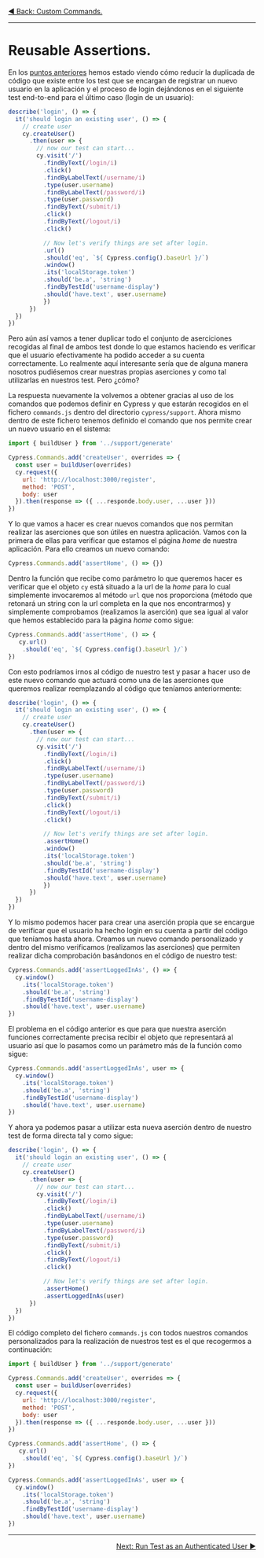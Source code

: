 <p align="left">
  <a href="06_13.md">◀ Back: Custom Commands.</a>
</p>

---
# Reusable Assertions.

En los [puntos anteriores](./06_13.md) hemos estado viendo cómo reducir la duplicada de código que existe entre los test que se encargan de registrar un nuevo usuario en la aplicación y el proceso de login dejándonos en el siguiente test end-to-end para el último caso (login de un usuario):

```js
describe('login', () => {
  it('should login an existing user', () => {
    // create user
    cy.createUser()
      .then(user => {
        // now our test can start...
        cy.visit('/')
          .findByText(/login/i)
          .click()
          .findByLabelText(/username/i)
          .type(user.username)
          .findByLabelText(/password/i)
          .type(user.password)
          .findByText(/submit/i)
          .click()
          .findByText(/logout/i)
          .click()

          // Now let's verify things are set after login.
          .url()
          .should('eq', `${ Cypress.config().baseUrl }/`)
          .window()
          .its('localStorage.token')
          .should('be.a', 'string')
          .findByTestId('username-display')
          .should('have.text', user.username)
          })
      })
  })
})
```

Pero aún así vamos a tener duplicar todo el conjunto de aserciciones recogidas al final de ambos test donde lo que estamos haciendo es verificar que el usuario efectivamente ha podido acceder a su cuenta correctamente. Lo realmente aquí interesante sería que de alguna manera nosotros pudiésemos crear nuestras propias aserciones y como tal utilizarlas en nuestros test. Pero ¿cómo?

La respuesta nuevamente la volvemos a obtener gracias al uso de los comandos que podemos definir en Cypress y que estarán recogidos en el fichero `commands.js` dentro del directorio `cypress/support`. Ahora mismo dentro de este fichero tenemos definido el comando que nos permite crear un nuevo usuario en el sistema:

```js
import { buildUser } from '../support/generate'

Cypress.Commands.add('createUser', overrides => {
  const user = buildUser(overrides)
  cy.request({
    url: 'http://localhost:3000/register',
    method: 'POST',
    body: user
  }).then(response => ({ ...responde.body.user, ...user }))
})
```

Y lo que vamos a hacer es crear nuevos comandos que nos permitan realizar las aserciones que son útiles en nuestra aplicación. Vamos con la primera de ellas para verificar que estamos el página *home* de nuestra aplicación. Para ello creamos un nuevo comando:

```js
Cypress.Commands.add('assertHome', () => {})
```

Dentro la función que recibe como parámetro lo que queremos hacer es verificar que el objeto `cy` está situado a la url de la *home* para lo cual simplemente invocaremos al método `url` que nos proporciona (método que retonará un string con la url completa en la que nos encontrarmos) y simplemente comprobamos (realizamos la aserción) que sea igual al valor que hemos establecido para la página *home* como sigue:

```js
Cypress.Commands.add('assertHome', () => {
   cy.url()
    .should('eq', `${ Cypress.config().baseUrl }/`)
})
```

Con esto podríamos irnos al código de nuestro test y pasar a hacer uso de este nuevo comando que actuará como una de las aserciones que queremos realizar reemplazando al código que teníamos anteriormente:

```js
describe('login', () => {
  it('should login an existing user', () => {
    // create user
    cy.createUser()
      .then(user => {
        // now our test can start...
        cy.visit('/')
          .findByText(/login/i)
          .click()
          .findByLabelText(/username/i)
          .type(user.username)
          .findByLabelText(/password/i)
          .type(user.password)
          .findByText(/submit/i)
          .click()
          .findByText(/logout/i)
          .click()

          // Now let's verify things are set after login.
          .assertHome()
          .window()
          .its('localStorage.token')
          .should('be.a', 'string')
          .findByTestId('username-display')
          .should('have.text', user.username)
          })
      })
  })
})
```

Y lo mismo podemos hacer para crear una aserción propia que se encargue de verificar que el usuario ha hecho login en su cuenta a partir del código que teníamos hasta ahora. Creamos un nuevo comando personalizado y dentro del mismo verificamos (realizamos las aserciones) que permiten realizar dicha comprobación basándonos en el código de nuestro test:

```js
Cypress.Commands.add('assertLoggedInAs', () => {
  cy.window()
    .its('localStorage.token')
    .should('be.a', 'string')
    .findByTestId('username-display')
    .should('have.text', user.username)
})
```

El problema en el código anterior es que para que nuestra aserción funciones correctamente precisa recibir el objeto que representará al usuario así que lo pasamos como un parámetro más de la función como sigue:

```js
Cypress.Commands.add('assertLoggedInAs', user => {
  cy.window()
    .its('localStorage.token')
    .should('be.a', 'string')
    .findByTestId('username-display')
    .should('have.text', user.username)
})
```

Y ahora ya podemos pasar a utilizar esta nueva aserción dentro de nuestro test de forma directa tal y como sigue:

```js
describe('login', () => {
  it('should login an existing user', () => {
    // create user
    cy.createUser()
      .then(user => {
        // now our test can start...
        cy.visit('/')
          .findByText(/login/i)
          .click()
          .findByLabelText(/username/i)
          .type(user.username)
          .findByLabelText(/password/i)
          .type(user.password)
          .findByText(/submit/i)
          .click()
          .findByText(/logout/i)
          .click()

          // Now let's verify things are set after login.
          .assertHome()
          .assertLoggedInAs(user)
      })
  })
})
```

El código completo del fichero `commands.js` con todos nuestros comandos personalizados para la realización de nuestros test es el que recogermos a continuación:

```js
import { buildUser } from '../support/generate'

Cypress.Commands.add('createUser', overrides => {
  const user = buildUser(overrides)
  cy.request({
    url: 'http://localhost:3000/register',
    method: 'POST',
    body: user
  }).then(response => ({ ...responde.body.user, ...user }))
})

Cypress.Commands.add('assertHome', () => {
   cy.url()
    .should('eq', `${ Cypress.config().baseUrl }/`)
})

Cypress.Commands.add('assertLoggedInAs', user => {
  cy.window()
    .its('localStorage.token')
    .should('be.a', 'string')
    .findByTestId('username-display')
    .should('have.text', user.username)
})
```



---

<p align="right">
  <a href="06_15.md">Next: Run Test as an Authenticated User ▶</a>
</p>
